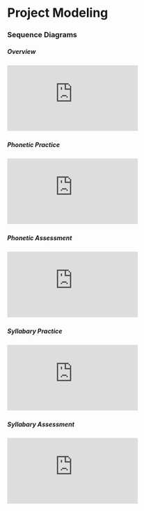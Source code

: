 # Project Modeling

### Sequence Diagrams

##### Overview

![Overview Sequence Diagram][Overview]

##### Phonetic Practice

![Phonetic Practice Sequence Diagram][Phonetic Practice]

##### Phonetic Assessment

![Phonetic Assessment Sequence Diagram][Phonetic Assessment]

##### Syllabary Practice

![Syllabary Practice Sequence Diagram][Syllabary Practice]

##### Syllabary Assessment

![Syllabary Assessment Sequence Diagram][Syllabary Assessment]


[Overview]: https://github.com/fined-nsu/CherokeeLanguageStudyTool/blob/main/Documentation/Overview%20Sequence%20Diagram.pdf
[Phonetic Practice]: https://github.com/fined-nsu/CherokeeLanguageStudyTool/blob/main/Documentation/Phonetic%20Practice%20Sequence%20Diagram.pdf
[Phonetic Assessment]: https://github.com/fined-nsu/CherokeeLanguageStudyTool/blob/main/Documentation/Phonetic%20Assessment%20Sequence%20Diagram.pdf
[Syllabary Practice]: https://github.com/fined-nsu/CherokeeLanguageStudyTool/blob/main/Documentation/Syllabary%20Practice%20Sequence%20Diagram.pdf
[Syllabary Assessment]: https://github.com/fined-nsu/CherokeeLanguageStudyTool/blob/main/Documentation/Syllabary%20Assessment%20Sequence%20Diagram.pdf
